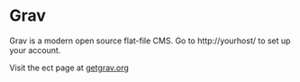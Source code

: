 # Grav

Grav is a modern open source flat-file CMS.
Go to http://yourhost/ to set up your account.

Visit the ect page at [getgrav.org](https://getgrav.org)
